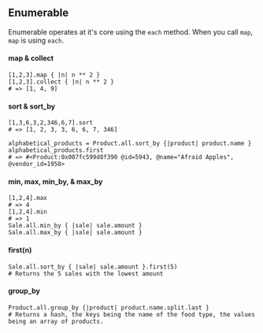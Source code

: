 ## Enumerable

Enumerable operates at it's core using the `each` method. When you call `map`, `map` is using `each`.

#### map & collect

    [1,2,3].map { |n| n ** 2 }
    [1,2,3].collect { |n| n ** 2 }
    # => [1, 4, 9]
    
#### sort & sort_by

    [1,3,6,3,2,346,6,7].sort
    # => [1, 2, 3, 3, 6, 6, 7, 346] 

    alphabetical_products = Product.all.sort_by {|product| product.name }
    alphabetical_products.first
    # => #<Product:0x007fc599d8f390 @id=5943, @name="Afraid Apples", @vendor_id=1958> 
    
#### min, max, min_by, & max_by

    [1,2,4].max
    # => 4
    [1,2,4].min
    # => 1
    Sale.all.min_by { |sale| sale.amount }
    Sale.all.max_by { |sale| sale.amount }
    
#### first(n)
    
    Sale.all.sort_by { |sale| sale.amount }.first(5)
    # Returns the 5 sales with the lowest amount
    
#### group_by

    Product.all.group_by {|product| product.name.split.last }
    # Returns a hash, the keys being the name of the food type, the values being an array of products.